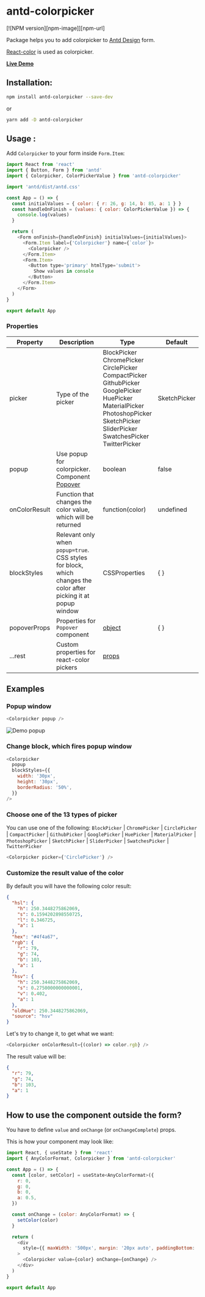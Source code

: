 <h1>antd-colorpicker</h1>

[![NPM version][npm-image]][npm-url]

Package helps you to add colorpicker to [Antd Design](https://www.npmjs.com/package/antd) form.

[React-color](https://www.npmjs.com/package/react-color) is used as colorpicker.

[**Live Demo**]()

## Installation:

```bash
npm install antd-colorpicker --save-dev
```

or

```bash
yarn add -D antd-colorpicker
```

## Usage :

Add `Colorpicker` to your form inside `Form.Item`:

```js
import React from 'react'
import { Button, Form } from 'antd'
import { Colorpicker, ColorPickerValue } from 'antd-colorpicker'

import 'antd/dist/antd.css'

const App = () => {
  const initialValues = { color: { r: 26, g: 14, b: 85, a: 1 } }
  const handleOnFinish = (values: { color: ColorPickerValue }) => {
    console.log(values)
  }

  return (
    <Form onFinish={handleOnFinish} initialValues={initialValues}>
      <Form.Item label={'Colorpicker'} name={`color`}>
        <Colorpicker />
      </Form.Item>
      <Form.Item>
        <Button type='primary' htmlType='submit'>
          Show values in console
        </Button>
      </Form.Item>
    </Form>
  )
}

export default App
```

### Properties

| Property      | Description                                                                                                     | Type                                                                                                                                                                                                                                                              | Default      |
|---------------|-----------------------------------------------------------------------------------------------------------------|-------------------------------------------------------------------------------------------------------------------------------------------------------------------------------------------------------------------------------------------------------------------|--------------|
| picker        | Type of the picker                                                                                              | BlockPicker <br /> ChromePicker <br /> CirclePicker <br /> CompactPicker <br /> GithubPicker <br /> GooglePicker <br /> HuePicker <br /> MaterialPicker <br /> PhotoshopPicker <br /> SketchPicker <br /> SliderPicker <br /> SwatchesPicker <br /> TwitterPicker | SketchPicker |
| popup         | Use popup for colorpicker. Component [Popover](https://ant.design/components/popover/)                          | boolean                                                                                                                                                                                                                                                           | false        |
| onColorResult | Function that changes the color value, which will be returned                                                   | function(color)                                                                                                                                                                                                                                                   | undefined    |
| blockStyles   | Relevant only when `popup=true`. CSS styles for block, which changes the color after picking it at popup window | CSSProperties                                                                                                                                                                                                                                                     | { }          |
| popoverProps  | Properties for `Popover` component                                                                              | [object](https://ant.design/components/popover/#API)                                                                                                                                                                                                              | { }          |
| ...rest       | Custom properties for react-color pickers                                                                       | [props](http://casesandberg.github.io/react-color/)                                                                                                                                                                                                               |              |

## Examples

### Popup window

```js
<Colorpicker popup />
```

![Demo popup](https://media.giphy.com/media/vevqTj5z8fgdhjkxLy/giphy.gif)

### Change block, which fires popup window

```js
<Colorpicker
  popup
  blockStyles={{
    width: '30px',
    height: '30px',
    borderRadius: '50%',
  }}
/>
```

### Choose one of the 13 types of picker

You can use one of the following: `BlockPicker` | `ChromePicker` | `CirclePicker` | `CompactPicker` | `GithubPicker` | `GooglePicker` | `HuePicker` | `MaterialPicker` | `PhotoshopPicker` | `SketchPicker` | `SliderPicker` | `SwatchesPicker` | `TwitterPicker`

```js
<Colorpicker picker={'CirclePicker'} />
```

### Customize the result value of the color

By default you will have the following color result:

```json
{
  "hsl": {
    "h": 250.3448275862069,
    "s": 0.1594202898550725,
    "l": 0.346725,
    "a": 1
  },
  "hex": "#4f4a67",
  "rgb": {
    "r": 79,
    "g": 74,
    "b": 103,
    "a": 1
  },
  "hsv": {
    "h": 250.3448275862069,
    "s": 0.2750000000000001,
    "v": 0.402,
    "a": 1
  },
  "oldHue": 250.3448275862069,
  "source": "hsv"
}
```

Let's try to change it, to get what we want:

```js
<Colorpicker onColorResult={(color) => color.rgb} />
```

The result value will be:

```json
{
  "r": 79,
  "g": 74,
  "b": 103,
  "a": 1
}
```


## How to use the component outside the form?

You have to define `value` and `onChange` (or `onChangeComplete`) props.

This is how your component may look like:
```js
import React, { useState } from 'react'
import { AnyColorFormat, Colorpicker } from 'antd-colorpicker'

const App = () => {
  const [color, setColor] = useState<AnyColorFormat>({
    r: 0,
    g: 0,
    b: 0,
    a: 0.5,
  })

  const onChange = (color: AnyColorFormat) => {
    setColor(color)
  }

  return (
    <div
      style={{ maxWidth: '500px', margin: '20px auto', paddingBottom: '50px' }}
    >
      <Colorpicker value={color} onChange={onChange} />
    </div>
  )
}

export default App

```